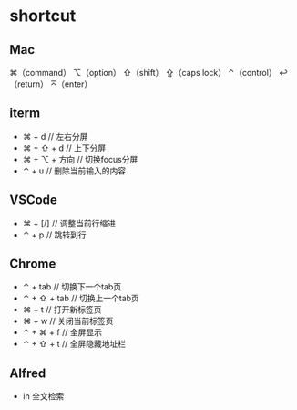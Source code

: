 # shortcut

## Mac

⌘（command）
⌥（option）
⇧（shift）
⇪（caps lock）
⌃（control）
↩（return）
⌅（enter）

## iterm

- ⌘ + d // 左右分屏
- ⌘ + ⇧ + d // 上下分屏
- ⌘ + ⌥ + 方向 // 切换focus分屏
- ⌃ + u // 删除当前输入的内容

## VSCode

- ⌘ + [/] // 调整当前行缩进
- ⌃ + p // 跳转到行

## Chrome

- ⌃ + tab // 切换下一个tab页
- ⌃ + ⇧ + tab // 切换上一个tab页
- ⌘ + t // 打开新标签页
- ⌘ + w // 关闭当前标签页
- ⌃ + ⌘ + f // 全屏显示
- ⌃ + ⇧ + t // 全屏隐藏地址栏

## Alfred

- in 全文检索
